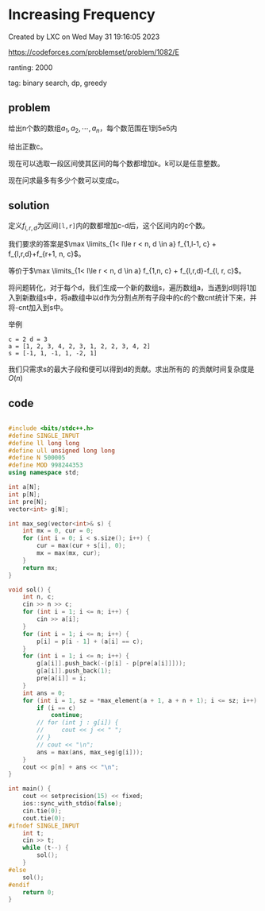# Increasing Frequency

Created by LXC on Wed May 31 19:16:05 2023

https://codeforces.com/problemset/problem/1082/E

ranting: 2000

tag: binary search, dp, greedy

## problem

给出n个数的数组$a_1, a_2, \cdots, a_n$，每个数范围在1到5e5内

给出正数c。

现在可以选取一段区间使其区间的每个数都增加k。k可以是任意整数。

现在问求最多有多少个数可以变成c。

## solution

定义$f_{l,r,d}$为区间`[l,r]`内的数都增加c-d后，这个区间内的c个数。

我们要求的答案是$\max \limits_{1< l\le r < n, d \in a} f_{1,l-1, c} + f_{l,r,d}+f_{r+1, n, c}$。

等价于$\max \limits_{1< l\le r < n, d \in a} f_{1,n, c} + f_{l,r,d}-f_{l, r, c}$。

将问题转化，对于每个d，我们生成一个新的数组s，遍历数组a，当遇到d则将1加入到新数组s中，将a数组中以d作为分割点所有子段中的c的个数cnt统计下来，并将-cnt加入到s中。

举例
```
c = 2 d = 3
a = [1, 2, 3, 4, 2, 3, 1, 2, 2, 3, 4, 2]
s = [-1, 1, -1, 1, -2, 1]
```
我们只需求s的最大子段和便可以得到d的贡献。求出所有的
的贡献时间复杂度是$O(n)$

## code

``` cpp

#include <bits/stdc++.h>
#define SINGLE_INPUT
#define ll long long
#define ull unsigned long long
#define N 500005
#define MOD 998244353
using namespace std;

int a[N];
int p[N];
int pre[N];
vector<int> g[N];

int max_seg(vector<int>& s) {
    int mx = 0, cur = 0;
    for (int i = 0; i < s.size(); i++) {
        cur = max(cur + s[i], 0);
        mx = max(mx, cur);
    }
    return mx;
}

void sol() {
    int n, c;
    cin >> n >> c;
    for (int i = 1; i <= n; i++) {
        cin >> a[i];
    }
    for (int i = 1; i <= n; i++) {
        p[i] = p[i - 1] + (a[i] == c);
    }
    for (int i = 1; i <= n; i++) {
        g[a[i]].push_back(-(p[i] - p[pre[a[i]]]));
        g[a[i]].push_back(1);
        pre[a[i]] = i;
    }
    int ans = 0;
    for (int i = 1, sz = *max_element(a + 1, a + n + 1); i <= sz; i++) {
        if (i == c)
            continue;
        // for (int j : g[i]) {
        //     cout << j << " ";
        // }
        // cout << "\n";
        ans = max(ans, max_seg(g[i]));
    }
    cout << p[n] + ans << "\n";
}

int main() {
    cout << setprecision(15) << fixed;
    ios::sync_with_stdio(false);
    cin.tie(0);
    cout.tie(0);
#ifndef SINGLE_INPUT
    int t;
    cin >> t;
    while (t--) {
        sol();
    }
#else
    sol();
#endif
    return 0;
}

```
